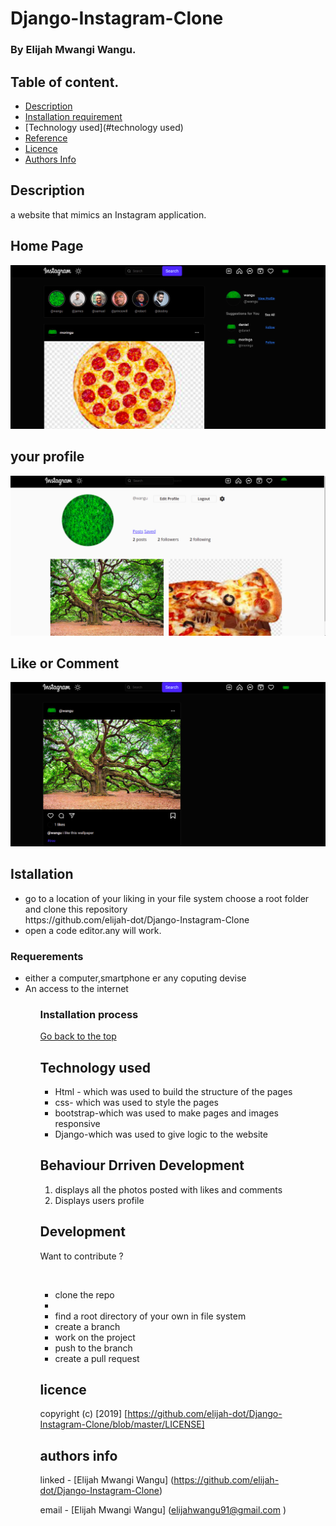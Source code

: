 # Django-Instagram-Clone

### By Elijah Mwangi Wangu.


## Table of content.

- [Description](#description)
- [Installation requirement](#installation)
- [Technology used](#technology used)
- [Reference](#reference)
- [Licence](#licence)
- [Authors Info](#author-info)

## Description

<p>a website that mimics an Instagram application.</p>

## Home Page

![project101!](./static/screenshots/2022-06-06_11-50.png)


## your profile


![project101!](./static/screenshots/your%20post.png)

## Like or Comment


![project101!](./static/screenshots/like.png)

## Istallation

<ul>
   <li>go to a location of your liking in your file system choose a root folder and clone this repository <br>
   https://github.com/elijah-dot/Django-Instagram-Clone
   </li>
   <li>open a code editor.any will work.</li>
</ul>
 
### Requerements
<ul>
<li>either a computer,smartphone er any coputing devise</li>
<li>An access to the internet</li>
<ul>

### Installation process

[Go back to the top](#Django-Instagram-Clone)

## Technology used

<ul> 
<li>Html - which was used to build the structure of the pages</li>
<li>css- which was used to style the pages </li>
<li>bootstrap-which was used to make pages and images responsive</li>
<li>Django-which was used to give logic to the website</li>
</ul>

## Behaviour Drriven Development

<ol>
<li>displays all the photos posted with likes and comments</li>
<li>Displays users profile<ul>
</ul> 
</ol>

## Development

<p>Want to contribute ?</p><br>
<ul>
  <li>clone the repo<li>
  <li>find a root directory of your own in file system</li>
  <li>create a branch</li>
  <li>work on the project</li>
  <li>push to the branch</li>
  <li>create a pull request</li>
</ul>

## licence

copyright (c) [2019] [https://github.com/elijah-dot/Django-Instagram-Clone/blob/master/LICENSE]

## authors info

linked - [Elijah Mwangi Wangu]
(https://github.com/elijah-dot/Django-Instagram-Clone)

email - [Elijah Mwangi Wangu]
(elijahwangu91@gmail.com
)